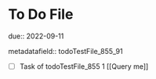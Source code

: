 # To Do File

due:: 2022-09-11

metadatafield:: todoTestFile_855_91

- [ ] Task of todoTestFile_855 1 [[Query me]]
